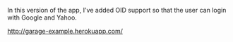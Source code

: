 In this version of the app, I've added OID support so that the user
can login with Google and Yahoo.

http://garage-example.herokuapp.com/